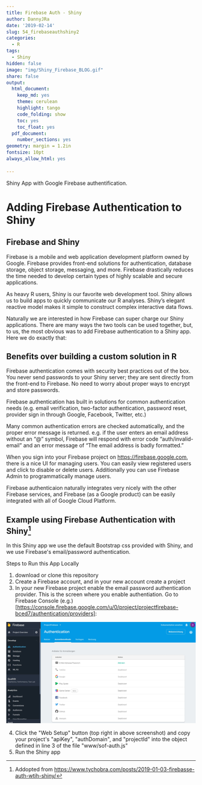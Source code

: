 ```yaml
---
title: Firebase Auth - Shiny 
author: DannyJRa
date: '2019-02-14'
slug: 54_firebaseauthshiny2
categories:
  - R
tags:
  - Shiny
hidden: false
image: "img/Shiny_Firebase_BLOG.gif"
share: false
output:
  html_document:
    keep_md: yes
    theme: cerulean
    highlight: tango
    code_folding: show
    toc: yes
    toc_float: yes
  pdf_document:
    number_sections: yes
geometry: margin = 1.2in
fontsize: 10pt
always_allow_html: yes

---
```


Shiny App with Google Firebase authentification.

<!--more-->

















# Adding Firebase Authentication to Shiny

## Firebase and Shiny

Firebase is a mobile and web application development platform owned by Google. Firebase provides front-end solutions for authentication, database storage, object storage, messaging, and more. Firebase drastically reduces the time needed to develop certain types of highly scalable and secure applications.

As heavy R users, Shiny is our favorite web development tool. Shiny allows us to build apps to quickly communicate our R analyses. Shiny’s elegant reactive model makes it simple to construct complex interactive data flows.

Naturally we are interested in how Firebase can super charge our Shiny applications. There are many ways the two tools can be used together, but, to us, the most obvious was to add Firebase authentication to a Shiny app. Here we do exactly that:

## Benefits over building a custom solution in R

Firebase authentication comes with security best practices out of the box. You never send passwords to your Shiny server; they are sent directly from the front-end to Firebase. No need to worry about proper ways to encrypt and store passwords.

Firebase authentication has built in solutions for common authentication needs (e.g. email verification, two-factor authentication, password reset, provider sign in through Google, Facebook, Twitter, etc.)

Many common authentication errors are checked automatically, and the proper error message is returned. e.g. if the user enters an email address without an “@” symbol, Firebase will respond with error code “auth/invalid-email” and an error message of “The email address is badly formatted.”

When you sign into your Firebase project on https://firebase.google.com, there is a nice UI for managing users. You can easily view registered users and click to disable or delete users. Additionally you can use Firebase Admin to programmatically manage users.

Firebase authenticaion naturally integrates very nicely with the other Firebase services, and Firebase (as a Google product) can be easily integrated with all of Google Cloud Platform.


## Example using Firebase Authentication with Shiny[^1]

In this Shiny app we use the default Bootstrap css provided with Shiny, and we use Firebase's email/password authentication. 

Steps to Run this App Locally
1. download or clone this repository
2. Create a Firebase account, and in your new account create a project
3. In your new Firebase project enable the email password authentication provider. This is the screen where you enable authentiation. Go to Firebase Console (e.g.)[https://console.firebase.google.com/u/0/project/projectfirebase-bced7/authentication/providers]:

![Firebase_authenfication](img/Firebase_authenfication_BLOG.jpg)

4. Click the "Web Setup" button (top right in above screenshot) and copy your project's "apiKey", "authDomain", and "projectId" into the object defined in line 3 of the file "www/sof-auth.js"
5. Run the Shiny app

[^1]: Addopted from https://www.tychobra.com/posts/2019-01-03-firebasse-auth-wtih-shiny/

